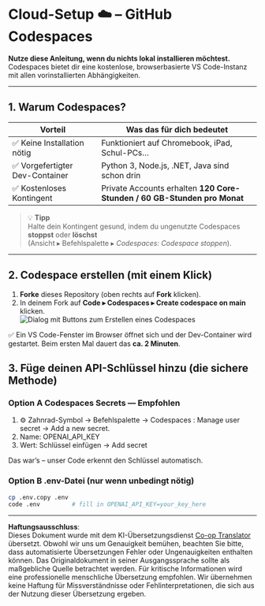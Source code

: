<!--
CO_OP_TRANSLATOR_METADATA:
{
  "original_hash": "be9cef0460b3696ed5d8f6f8d2f64d45",
  "translation_date": "2025-08-26T13:42:51+00:00",
  "source_file": "00-course-setup/01-setup-cloud.md",
  "language_code": "de"
}
-->
# Cloud-Setup ☁️ – GitHub Codespaces

**Nutze diese Anleitung, wenn du nichts lokal installieren möchtest.**  
Codespaces bietet dir eine kostenlose, browserbasierte VS Code-Instanz mit allen vorinstallierten Abhängigkeiten.

---

## 1.  Warum Codespaces?

| Vorteil | Was das für dich bedeutet |
|---------|--------------------------|
| ✅ Keine Installation nötig | Funktioniert auf Chromebook, iPad, Schul-PCs… |
| ✅ Vorgefertigter Dev-Container | Python 3, Node.js, .NET, Java sind schon drin |
| ✅ Kostenloses Kontingent | Private Accounts erhalten **120 Core-Stunden / 60 GB-Stunden pro Monat** |

> 💡 **Tipp**  
> Halte dein Kontingent gesund, indem du ungenutzte Codespaces **stoppst** oder **löschst**  
> (Ansicht ▸ Befehlspalette ▸ *Codespaces: Codespace stoppen*).

---

## 2.  Codespace erstellen (mit einem Klick)

1. **Forke** dieses Repository (oben rechts auf **Fork** klicken).  
2. In deinem Fork auf **Code ▸ Codespaces ▸ Create codespace on main** klicken.  
   ![Dialog mit Buttons zum Erstellen eines Codespaces](../../../00-course-setup/images/who-will-pay.webp)

✅ Ein VS Code-Fenster im Browser öffnet sich und der Dev-Container wird gestartet.
Beim ersten Mal dauert das **ca. 2 Minuten**.

## 3. Füge deinen API-Schlüssel hinzu (die sichere Methode)

### Option A Codespaces Secrets — Empfohlen

1. ⚙️ Zahnrad-Symbol -> Befehlspalette -> Codespaces : Manage user secret -> Add a new secret.
2. Name: OPENAI_API_KEY
3. Wert: Schlüssel einfügen → Add secret

Das war’s – unser Code erkennt den Schlüssel automatisch.

### Option B .env-Datei (nur wenn unbedingt nötig)

```bash
cp .env.copy .env
code .env         # fill in OPENAI_API_KEY=your_key_here
```

---

**Haftungsausschluss**:  
Dieses Dokument wurde mit dem KI-Übersetzungsdienst [Co-op Translator](https://github.com/Azure/co-op-translator) übersetzt. Obwohl wir uns um Genauigkeit bemühen, beachten Sie bitte, dass automatisierte Übersetzungen Fehler oder Ungenauigkeiten enthalten können. Das Originaldokument in seiner Ausgangssprache sollte als maßgebliche Quelle betrachtet werden. Für kritische Informationen wird eine professionelle menschliche Übersetzung empfohlen. Wir übernehmen keine Haftung für Missverständnisse oder Fehlinterpretationen, die sich aus der Nutzung dieser Übersetzung ergeben.
